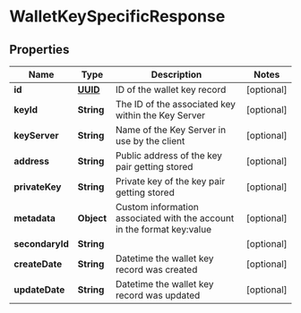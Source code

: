 
# WalletKeySpecificResponse

## Properties
Name | Type | Description | Notes
------------ | ------------- | ------------- | -------------
**id** | [**UUID**](UUID.md) | ID of the wallet key record |  [optional]
**keyId** | **String** | The ID of the associated key within the Key Server |  [optional]
**keyServer** | **String** | Name of the Key Server in use by the client |  [optional]
**address** | **String** | Public address of the key pair getting stored |  [optional]
**privateKey** | **String** | Private key of the key pair getting stored |  [optional]
**metadata** | **Object** | Custom information associated with the account in the format key:value |  [optional]
**secondaryId** | **String** |  |  [optional]
**createDate** | **String** | Datetime the wallet key record was created |  [optional]
**updateDate** | **String** | Datetime the wallet key record was updated |  [optional]



